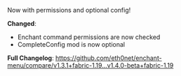 Now with permissions and optional config!

**Changed**:

- Enchant command permissions are now checked
- CompleteConfig mod is now optional

**Full Changelog**: https://github.com/eth0net/enchant-menu/compare/v1.3.1+fabric-1.19...v1.4.0-beta+fabric-1.19

